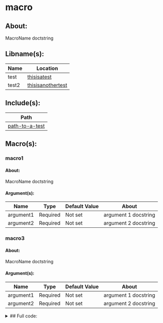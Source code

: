 # macro

## About:
MacroName doctstring

## Libname(s):
| Name | Location |
| --- | --- |
| test | [thisisatest](thisisatest) |
| test2 | [thisisanothertest](thisisanothertest) |


## Include(s):
| Path |
| --- |
| [path-to-a-test](path-to-a-test) |


## Macro(s):
### macro1
#### About:
MacroName doctstring


#### Argument(s):

| Name | Type | Default Value | About |
| --- | --- | --- | --- |
| argument1 | Required | Not set | argument 1 docstring |
| argument2 | Required | Not set | argument 2 docstring |


### macro3
#### About:
MacroName doctstring



#### Argument(s):

| Name | Type | Default Value | About |
| --- | --- | --- | --- |
| argument1 | Required | Not set | argument 1 docstring |
| argument2 | Required | Not set | argument 2 docstring |


<details><summary>## Full code:</summary>
~~~~.sas

libname test 'thisisatest';
libname test2 "thisisanothertest";

%include 'path-to-a-test';

/*MacroName doctstring*/
%macro macro1(
    argument1 /*argument 1 docstring*/,
    argument2 /*argument 2 docstring*/
    );

    

%mend;
    

    
    %macro macro3(
    argument1 /*argument 1 docstring*/,
    argument2 /*argument 2 docstring*/
    );

    /*MacroName doctstring*/

%mend;
    
~~~~
</details>| Meta | Property |
| --- | --- |
| **Author:** | |
| **Path:** | *W:\SASDocumentation\example\code\macro.sas* |
| **Last updated:** | *2019-03-14 10:33:11* |
